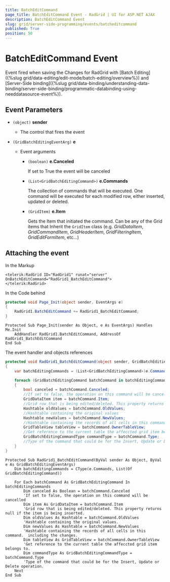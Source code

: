 ```yaml
---
title: BatchEditCommand
page_title: BatchEditCommand Event - RadGrid | UI for ASP.NET AJAX
description: BatchEditCommand Event
slug: grid/server-side-programming/events/batcheditcommand
published: True
position: 50
---
```


# BatchEditCommand Event

Event fired when saving the Changes for RadGrid with [Batch Editing]({%slug grid/data-editing/edit-mode/batch-editing/overview%}) and [Server-Side binding]({%slug grid/data-binding/understanding-data-binding/server-side-binding/programmatic-databinding-using-needdatasource-event%}).

## Event Parameters

* `(object)` **sender**

    * The control that fires the event

* `(GridBatchEditingEventArg)` **e**

    * Event arguments 

        * `(boolean)` **e.Canceled**
            
            If set to True the event will be canceled

        * `(List<GridBatchEditingCommand>)` **e.Commands**

            The collection of commands that will be executed. One command will be executed for each modified row, either inserted, updated or deleted.

        * `(GridItem)` **e.Item**

            Gets the Item that initiated the command. Can be any of the Grid items that Inherit the `GridItem` class (e.g. *GridDataItem*,  *GridCommandItem*, *GridHeaderItem*, *GridFilteringItem*, *GridEditFormItem*, etc...)

## Attaching the event

In the Markup

````ASP.NET
<telerik:RadGrid ID="RadGrid1" runat="server" OnBatchEditCommand="RadGrid1_BatchEditCommand">
</telerik:RadGrid>
````

In the Code behind

````C#
protected void Page_Init(object sender, EventArgs e)
{
    RadGrid1.BatchEditCommand += RadGrid1_BatchEditCommand;
}
````
````VB
Protected Sub Page_Init(sender As Object, e As EventArgs) Handles Me.Init
    AddHandler RadGrid1.BatchEditCommand, AddressOf RadGrid1_BatchEditCommand
End Sub
````

The event handler and objects references

````C#
protected void RadGrid1_BatchEditCommand(object sender, GridBatchEditingEventArgs e)
{
    var batchEditingCommands = (List<GridBatchEditingCommand>)e.Commands;

    foreach (GridBatchEditingCommand batchCommand in batchEditingCommands)
    {
        bool canceled = batchCommand.Canceled;
        //If set to false, the operation on this command will be cancelled
        GridDataItem item = batchCommand.Item;
        //Grid row that is being edited/deleted. This property returns null if the item is being inserted.
        Hashtable oldValues = batchCommand.OldValues;
        //Hashtable containing the original values
        Hashtable newValues = batchCommand.NewValues;
        //Hashtable containing the records of all cells in this command.  including the changes
        GridTableView tableView = batchCommand.OwnerTableView;
        //Get reference to the current table the affeccted grid item belongs to.
        GridBatchEditingCommandType commandType = batchCommand.Type;
        //Type of the command that could be for the Insert, Update or Delete operation.
    }
}
````
````VB
Protected Sub RadGrid1_BatchEditCommand(ByVal sender As Object, ByVal e As GridBatchEditingEventArgs)
    Dim batchEditingCommands = CType(e.Commands, List(Of GridBatchEditingCommand))

    For Each batchCommand As GridBatchEditingCommand In batchEditingCommands
        Dim canceled As Boolean = batchCommand.Canceled
        'If set to false, the operation on this command will be cancelled
        Dim item As GridDataItem = batchCommand.Item
        'Grid row that is being edited/deleted. This property returns null if the item is being inserted.
        Dim oldValues As Hashtable = batchCommand.OldValues
        'Hashtable containing the original values.
        Dim newValues As Hashtable = batchCommand.NewValues
        'Hashtable containing the records of all cells in this command.  including the changes.
        Dim tableView As GridTableView = batchCommand.OwnerTableView
        'Get reference to the current table the affeccted grid item belongs to.
        Dim commandType As GridBatchEditingCommandType = batchCommand.Type
        'Type of the command that could be for the Insert, Update or Delete operation.
    Next
End Sub
````
 
